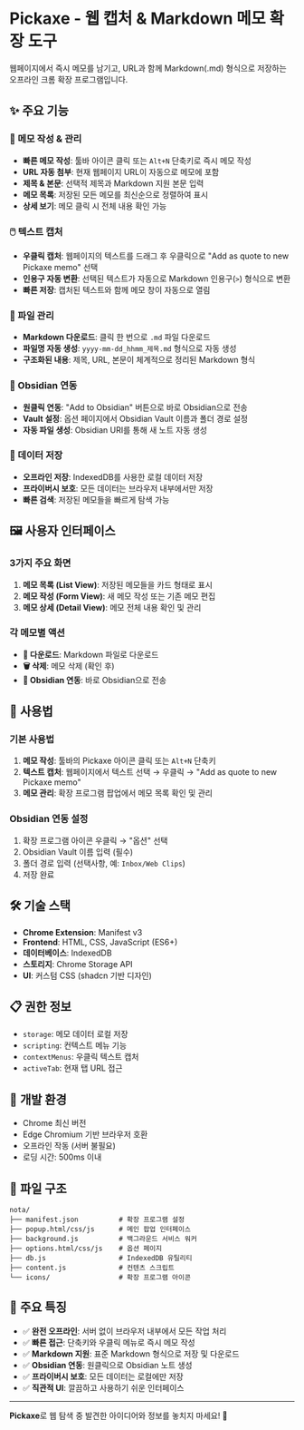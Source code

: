# Pickaxe - 웹 캡처 & Markdown 메모 확장 도구

웹페이지에서 즉시 메모를 남기고, URL과 함께 Markdown(.md) 형식으로 저장하는 오프라인 크롬 확장 프로그램입니다.

## ✨ 주요 기능

### 📝 메모 작성 & 관리
- **빠른 메모 작성**: 툴바 아이콘 클릭 또는 `Alt+N` 단축키로 즉시 메모 작성
- **URL 자동 첨부**: 현재 웹페이지 URL이 자동으로 메모에 포함
- **제목 & 본문**: 선택적 제목과 Markdown 지원 본문 입력
- **메모 목록**: 저장된 모든 메모를 최신순으로 정렬하여 표시
- **상세 보기**: 메모 클릭 시 전체 내용 확인 가능

### 🖱️ 텍스트 캡처
- **우클릭 캡처**: 웹페이지의 텍스트를 드래그 후 우클릭으로 "Add as quote to new Pickaxe memo" 선택
- **인용구 자동 변환**: 선택된 텍스트가 자동으로 Markdown 인용구(`>`) 형식으로 변환
- **빠른 저장**: 캡처된 텍스트와 함께 메모 창이 자동으로 열림

### 📁 파일 관리
- **Markdown 다운로드**: 클릭 한 번으로 `.md` 파일 다운로드
- **파일명 자동 생성**: `yyyy-mm-dd_hhmm_제목.md` 형식으로 자동 생성
- **구조화된 내용**: 제목, URL, 본문이 체계적으로 정리된 Markdown 형식

### 🔗 Obsidian 연동
- **원클릭 연동**: "Add to Obsidian" 버튼으로 바로 Obsidian으로 전송
- **Vault 설정**: 옵션 페이지에서 Obsidian Vault 이름과 폴더 경로 설정
- **자동 파일 생성**: Obsidian URI를 통해 새 노트 자동 생성

### 💾 데이터 저장
- **오프라인 저장**: IndexedDB를 사용한 로컬 데이터 저장
- **프라이버시 보호**: 모든 데이터는 브라우저 내부에서만 저장
- **빠른 검색**: 저장된 메모들을 빠르게 탐색 가능

## 🖼️ 사용자 인터페이스

### 3가지 주요 화면
1. **메모 목록 (List View)**: 저장된 메모들을 카드 형태로 표시
2. **메모 작성 (Form View)**: 새 메모 작성 또는 기존 메모 편집
3. **메모 상세 (Detail View)**: 메모 전체 내용 확인 및 관리

### 각 메모별 액션
- **📄 다운로드**: Markdown 파일로 다운로드
- **🗑️ 삭제**: 메모 삭제 (확인 후)
- **📝 Obsidian 연동**: 바로 Obsidian으로 전송

## 🚀 사용법

### 기본 사용법
1. **메모 작성**: 툴바의 Pickaxe 아이콘 클릭 또는 `Alt+N` 단축키
2. **텍스트 캡처**: 웹페이지에서 텍스트 선택 → 우클릭 → "Add as quote to new Pickaxe memo"
3. **메모 관리**: 확장 프로그램 팝업에서 메모 목록 확인 및 관리

### Obsidian 연동 설정
1. 확장 프로그램 아이콘 우클릭 → "옵션" 선택
2. Obsidian Vault 이름 입력 (필수)
3. 폴더 경로 입력 (선택사항, 예: `Inbox/Web Clips`)
4. 저장 완료

## 🛠️ 기술 스택

- **Chrome Extension**: Manifest v3
- **Frontend**: HTML, CSS, JavaScript (ES6+)
- **데이터베이스**: IndexedDB
- **스토리지**: Chrome Storage API
- **UI**: 커스텀 CSS (shadcn 기반 디자인)

## 📋 권한 정보

- `storage`: 메모 데이터 로컬 저장
- `scripting`: 컨텍스트 메뉴 기능
- `contextMenus`: 우클릭 텍스트 캡처
- `activeTab`: 현재 탭 URL 접근

## 🔧 개발 환경

- Chrome 최신 버전
- Edge Chromium 기반 브라우저 호환
- 오프라인 작동 (서버 불필요)
- 로딩 시간: 500ms 이내

## 📝 파일 구조

```
nota/
├── manifest.json          # 확장 프로그램 설정
├── popup.html/css/js      # 메인 팝업 인터페이스
├── background.js          # 백그라운드 서비스 워커
├── options.html/css/js    # 옵션 페이지
├── db.js                  # IndexedDB 유틸리티
├── content.js             # 컨텐츠 스크립트
└── icons/                 # 확장 프로그램 아이콘
```

## 🎯 주요 특징

- ✅ **완전 오프라인**: 서버 없이 브라우저 내부에서 모든 작업 처리
- ✅ **빠른 접근**: 단축키와 우클릭 메뉴로 즉시 메모 작성
- ✅ **Markdown 지원**: 표준 Markdown 형식으로 저장 및 다운로드
- ✅ **Obsidian 연동**: 원클릭으로 Obsidian 노트 생성
- ✅ **프라이버시 보호**: 모든 데이터는 로컬에만 저장
- ✅ **직관적 UI**: 깔끔하고 사용하기 쉬운 인터페이스

---

**Pickaxe**로 웹 탐색 중 발견한 아이디어와 정보를 놓치지 마세요! 🚀 